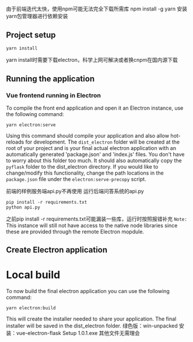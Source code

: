 ##
由于前端迭代太快，使用npm可能无法完全下载所需库
npm install -g yarn
安装yarn包管理器进行依赖安装
## Project setup

```shell
yarn install
```
yarn install时需要下载electron，科学上网可解决或者换cnpm在国内源下载
## Running the application

### Vue frontend running in Electron

To compile the front end application and open it an Electron instance, use the following command:

```shell
yarn electron:serve
```

Using this command should compile your application and also allow hot-reloads for development. The `dist_electron` folder will be created at the root of your project and is your final actual electron application with an automatically generated 'package.json' and 'index.js' files. You don't have to worry about this folder too much. It should also automatically copy the `pyflask` folder to the dist_electron directory. If you would like to change/modify this functionality, change the path locations in the `package.json` file under the `electron:serve-precopy` script.

前端的样例服务端api.py不再使用
运行后端问答系统的api.py

```shell
pip install -r requirements.txt
python api.py
```
之前pip install -r requirements.txt可能漏装一些库，运行时按照报错补充
`Note:` This instance will still not have access to the native node libraries since these are provided through the remote Electron mopdule.
## Create Electron application
# Local build
To now build the final electron application you can use the following command:
```shell
yarn electron:build
```
This will create the installer needed to share your application. The final installer will be saved in the dist_electron folder.
绿色版：win-unpacked
安装：vue-electron-flask Setup 1.0.1.exe
其他文件无需理会
